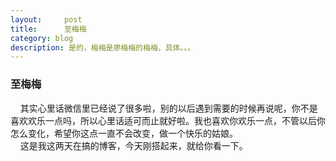 ```yaml
---
layout:     post
title:      至梅梅
category: blog
description: 是的，梅梅是廖梅梅的梅梅，具体。。。
---
```


### 至梅梅
&nbsp;&nbsp;&nbsp;&nbsp;其实心里话微信里已经说了很多啦，别的以后遇到需要的时候再说呢，你不是喜欢欢乐一点吗，所以心里话适可而止就好啦。我也喜欢你欢乐一点，不管以后你怎么变化，希望你这点一直不会改变，做一个快乐的姑娘。  
&nbsp;&nbsp;&nbsp;&nbsp;这是我这两天在搞的博客，今天刚搭起来，就给你看一下。

